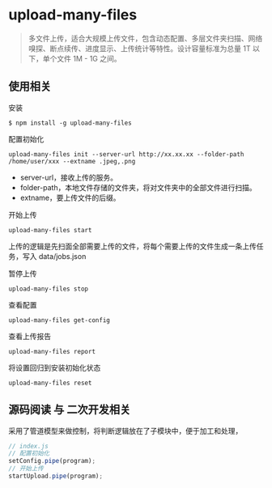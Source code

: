 # upload-many-files

> 多文件上传，适合大规模上传文件，包含动态配置、多层文件夹扫描、网络嗅探、断点续传、进度显示、上传统计等特性。设计容量标准为总量 1T 以下，单个文件 1M - 1G 之间。

## 使用相关

安装
```shell
$ npm install -g upload-many-files
```

配置初始化
```shell
upload-many-files init --server-url http://xx.xx.xx --folder-path /home/user/xxx --extname .jpeg,.png
```
- server-url，接收上传的服务。
- folder-path，本地文件存储的文件夹，将对文件夹中的全部文件进行扫描。
- extname，要上传文件的后缀。

开始上传
```shell
upload-many-files start
```
上传的逻辑是先扫面全部需要上传的文件，将每个需要上传的文件生成一条上传任务，写入 data/jobs.json 

暂停上传
```shell
upload-many-files stop
```

查看配置
```shell
upload-many-files get-config
```

查看上传报告
```shell
upload-many-files report
```

将设置回归到安装初始化状态
```shell
upload-many-files reset
```

## 源码阅读 与 二次开发相关

采用了管道模型来做控制，将判断逻辑放在了子模块中，便于加工和处理，

```js
// index.js
// 配置初始化
setConfig.pipe(program);
// 开始上传
startUpload.pipe(program);
```

